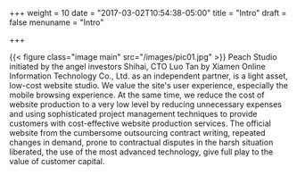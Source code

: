 +++
weight = 10
date = "2017-03-02T10:54:38-05:00"
title = "Intro"
draft = false
menuname = "Intro"

+++

{{< figure class="image main" src="/images/pic01.jpg" >}}
Peach Studio initiated by the angel investors Shihai, CTO Luo Tan by Xiamen Online Information Technology Co., Ltd. as an independent partner, is a light asset, low-cost website studio. We value the site's user experience, especially the mobile browsing experience. At the same time, we reduce the cost of website production to a very low level by reducing unnecessary expenses and using sophisticated project management techniques to provide customers with cost-effective website production services. The official website from the cumbersome outsourcing contract writing, repeated changes in demand, prone to contractual disputes in the harsh situation liberated, the use of the most advanced technology, give full play to the value of customer capital.